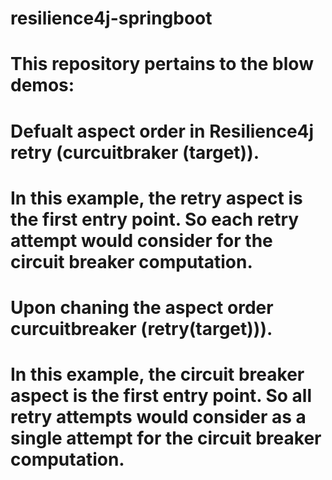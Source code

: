 # resilience4j-springboot

# This repository pertains to the blow demos:

# Defualt aspect order in Resilience4j retry (curcuitbraker (target)).

# In this example, the retry aspect is the first entry point. So each retry attempt would consider for the circuit breaker computation.  

# Upon chaning the aspect  order curcuitbreaker (retry(target))).

# In this example, the circuit breaker aspect is the first entry point. So all retry attempts would consider as a single attempt for the circuit breaker computation. 
